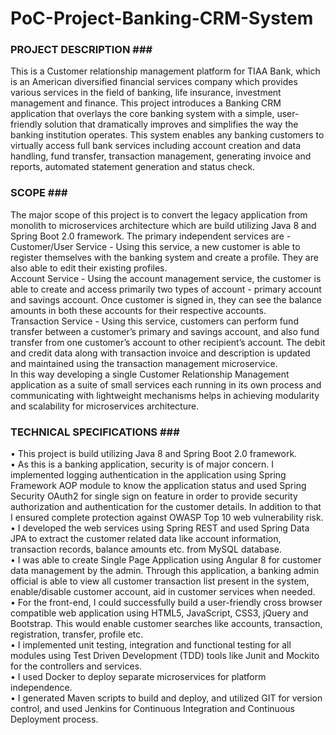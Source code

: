 # PoC-Project-Banking-CRM-System

### PROJECT DESCRIPTION ###</br>
This is a Customer relationship management platform for TIAA Bank, which is an American diversified financial services company which provides various services in the field of banking, life insurance, investment management and finance. This project introduces a Banking CRM application that overlays the core banking system with a simple, user-friendly solution that dramatically improves and simplifies the way the banking institution operates. This system enables any banking customers to virtually access full bank services including account creation and data handling, fund transfer, transaction management, generating invoice and reports, automated statement generation and status check.

### SCOPE ###</br>
The major scope of this project is to convert the legacy application from monolith to microservices architecture which are build utilizing Java 8 and Spring Boot 2.0 framework. The primary independent services are -  </br>
Customer/User Service - Using this service, a new customer is able to register themselves with the banking system and create a profile. They are also able to edit their existing profiles.</br>
Account Service - Using the account management service, the customer is able to create and access primarily two types of account - primary account and savings account. Once customer is signed in, they can see the balance amounts in both these accounts for their respective accounts.</br>
Transaction Service - Using this service, customers can perform fund transfer between a customer’s primary and savings account, and also fund transfer from one customer’s account to other recipient’s account. The debit and credit data along with transaction invoice and description is updated and maintained using the transaction management microservice.</br>
In this way developing a single Customer Relationship Management application as a suite of small services each running in its own process and communicating with lightweight mechanisms helps in achieving modularity and scalability for microservices architecture. </br>

### TECHNICAL SPECIFICATIONS ###</br>
• This project is build utilizing Java 8 and Spring Boot 2.0 framework. </br>
• As this is a banking application, security is of major concern. I implemented logging authentication in the application using Spring Framework AOP module to know the application status and used Spring Security OAuth2 for single sign on feature in order to provide security authorization and authentication for the customer details. In addition to that I ensured complete protection against OWASP Top 10 web vulnerability risk. </br>
• I developed the web services using Spring REST and used Spring Data JPA to extract the customer related data like account information, transaction records, balance amounts etc. from MySQL database. </br>
• I was able to create Single Page Application using Angular 8 for customer data management by the admin. Through this application, a banking admin official is able to view all customer transaction list present in the system, enable/disable customer account, aid in customer services when needed. </br>
• For the front-end, I could successfully build a user-friendly cross browser compatible web application using HTML5, JavaScript, CSS3, jQuery and Bootstrap. This would enable customer searches like accounts, transaction, registration, transfer, profile etc. </br>
• I implemented unit testing, integration and functional testing for all modules using Test Driven Development (TDD) tools like Junit and Mockito for the controllers and services. </br>
• I used Docker to deploy separate microservices for platform independence. </br>
• I generated Maven scripts to build and deploy, and utilized GIT for version control, and used Jenkins for Continuous Integration and Continuous Deployment process.
